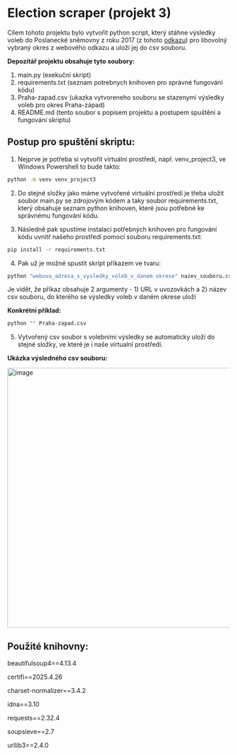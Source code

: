 # Election scraper (projekt 3)

Cílem tohoto projektu bylo vytvořit python script, který stáhne výsledky voleb do Poslanecké sněmovny z roku 2017  (z tohoto [odkazu](https://volby.cz/pls/ps2017nss/ps3?xjazyk=CZ)) pro libovolný vybraný okres z webového odkazu a uloží jej do csv souboru.

**Depozitář projektu obsahuje tyto soubory:**
1) main.py (exekuční skript)
2) requirements.txt (seznam potrebnych knihoven pro správné fungování kódu)
3) Praha-zapad.csv (ukazka vytvoreneho souboru se stazenymi výsledky voleb pro okres Praha-západ)
4) README.md (tento soubor s popisem projektu a postupem spuštění a fungování skriptu)

## Postup pro spuštění skriptu:
1) Nejprve je potřeba si vytvořit virtuální prostředí, např. venv_project3, ve Windows Powershell to bude takto:
   
```bash
python -m venv venv_project3
```

2) Do stejné složky jako máme vytvořené virtuální prostředí je třeba uložit soubor main.py se zdrojovým kódem a taky soubor requirements.txt, který obsahuje seznam python knihoven, které jsou potřebné ke správnému fungování kódu.

3) Následně pak spustíme instalaci potřebných knihoven pro fungování kódu uvnitř našeho prostředí pomocí souboru requirements.txt:
   
```bash
pip install -r requirements.txt
```
4) Pak už je možné spustit skript příkazem ve tvaru:
 
```bash
python "webova_adresa_s_vysledky_voleb_v_danem okrese" nazev_souboru.csv
```
Je vidět, že příkaz obsahuje 2 argumenty - 1) URL v uvozovkách a 2) název csv souboru, do kterého se výsledky voleb v daném okrese uloží

**Konkrétni příklad:**

```bash
python "" Praha-zapad.csv
```
5) Vytvořený csv soubor s volebními výsledky se automaticky uloží do stejné složky, ve které je i naše virtualní prostředí.


**Ukázka výsledného csv souboru:**

<img width="1501" height="589" alt="image" src="https://github.com/user-attachments/assets/cbff80ba-d287-40b5-ac7b-4c92acdb645e" />


## Použité knihovny:
beautifulsoup4==4.13.4

certifi==2025.4.26

charset-normalizer==3.4.2

idna==3.10

requests==2.32.4

soupsieve==2.7

urllib3==2.4.0

